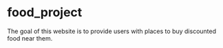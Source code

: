 # food_project
The goal of this website is to provide users with places to buy discounted food near them. 
